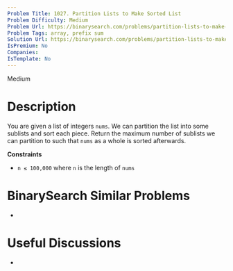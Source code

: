 ```yaml
---
Problem Title: 1027. Partition Lists to Make Sorted List
Problem Difficulty: Medium
Problem Url: https://binarysearch.com/problems/partition-lists-to-make-sorted-list/
Problem Tags: array, prefix sum
Solution Url: https://binarysearch.com/problems/partition-lists-to-make-sorted-list/solutions/
IsPremium: No
Companies: 
IsTemplate: No
---
```


<span style="color: ;">Medium</span>

# Description

You are given a list of integers `nums`. We can partition the list into some sublists and sort each piece. Return the maximum number of sublists we can partition to such that `nums` as a whole is sorted afterwards.

**Constraints**
- `n ≤ 100,000` where `n` is the length of `nums`

# BinarySearch Similar Problems

- []()

# Useful Discussions

- []()
